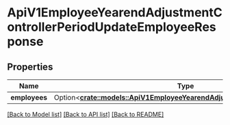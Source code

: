# ApiV1EmployeeYearendAdjustmentControllerPeriodUpdateEmployeeResponse

## Properties

Name | Type | Description | Notes
------------ | ------------- | ------------- | -------------
**employees** | Option<[**crate::models::ApiV1EmployeeYearendAdjustmentEmployeeSerializer**](ApiV1EmployeeYearendAdjustmentEmployeeSerializer.md)> |  | [optional]

[[Back to Model list]](../README.md#documentation-for-models) [[Back to API list]](../README.md#documentation-for-api-endpoints) [[Back to README]](../README.md)


